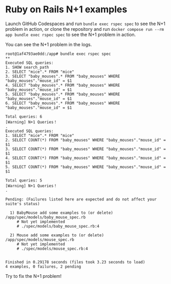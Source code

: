 # Ruby on Rails N+1 examples

Launch GitHub Codespaces and run `bundle exec rspec spec` to see the N+1 problem in action, or clone the repository and run `docker compose run --rm app bundle exec rspec spec` to see the N+1 problem in action.

You can see the N+1 problem in the logs.

```log
root@1af4793ae0dd:/app# bundle exec rspec spec
**
Executed SQL queries:
1. SHOW search_path
2. SELECT "mice".* FROM "mice"
3. SELECT "baby_mouses".* FROM "baby_mouses" WHERE "baby_mouses"."mouse_id" = $1
4. SELECT "baby_mouses".* FROM "baby_mouses" WHERE "baby_mouses"."mouse_id" = $1
5. SELECT "baby_mouses".* FROM "baby_mouses" WHERE "baby_mouses"."mouse_id" = $1
6. SELECT "baby_mouses".* FROM "baby_mouses" WHERE "baby_mouses"."mouse_id" = $1

Total queries: 6
[Warning] N+1 Queries！
.
Executed SQL queries:
1. SELECT "mice".* FROM "mice"
2. SELECT COUNT(*) FROM "baby_mouses" WHERE "baby_mouses"."mouse_id" = $1
3. SELECT COUNT(*) FROM "baby_mouses" WHERE "baby_mouses"."mouse_id" = $1
4. SELECT COUNT(*) FROM "baby_mouses" WHERE "baby_mouses"."mouse_id" = $1
5. SELECT COUNT(*) FROM "baby_mouses" WHERE "baby_mouses"."mouse_id" = $1

Total queries: 5
[Warning] N+1 Queries！
.

Pending: (Failures listed here are expected and do not affect your suite's status)

  1) BabyMouse add some examples to (or delete) /app/spec/models/baby_mouse_spec.rb
     # Not yet implemented
     # ./spec/models/baby_mouse_spec.rb:4

  2) Mouse add some examples to (or delete) /app/spec/models/mouse_spec.rb
     # Not yet implemented
     # ./spec/models/mouse_spec.rb:4


Finished in 0.29178 seconds (files took 3.23 seconds to load)
4 examples, 0 failures, 2 pending
```

Try to fix the N+1 problem!
